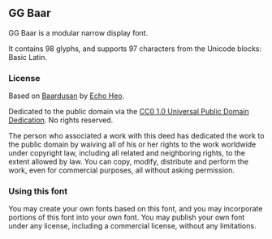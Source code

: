 ## GG Baar

GG Baar is a modular narrow display font.

It contains 98 glyphs, and supports 97 characters from the Unicode blocks: Basic Latin.

### License

Based on [Baardusan](https://fontstruct.com/fontstructions/show/1917126/baardusan) by [Echo Heo](https://fontstruct.com/fontstructors/1438344/bluemon-1).

Dedicated to the public domain via the [CC0 1.0 Universal Public Domain Dedication](https://creativecommons.org/publicdomain/zero/1.0/). No rights reserved.

The person who associated a work with this deed has dedicated the work to the public domain by waiving all of his or her rights to the work worldwide under copyright law, including all related and neighboring rights, to the extent allowed by law. You can copy, modify, distribute and perform the work, even for commercial purposes, all without asking permission.

### Using this font

You may create your own fonts based on this font, and you may incorporate portions of this font into your own font. You may publish your own font under any license, including a commercial license, without any limitations.

